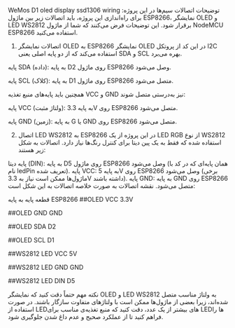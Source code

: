 WeMos D1  oled display  ssd1306 wiring
توضیحات اتصالات سیم‌ها در این پروژه:
برای راه‌اندازی این پروژه، باید اتصالات زیر بین ماژول ESP8266، نمایشگر OLED و LED WS2812 برقرار شود. این توضیحات فرض می‌کنند که شما از ماژول NodeMCU ESP8266 استفاده می‌کنید.

1. اتصالات نمایشگر OLED به ESP8266
نمایشگر OLED در این کد از پروتکل I2C استفاده می‌کند که از دو پایه اصلی یعنی SDA و SCL بهره می‌برد.

پایه SDA (داده): به پایه D2 روی ماژول ESP8266 وصل می‌شود.

پایه SCL (کلاک): به پایه D1 روی ماژول ESP8266 متصل می‌شود.

همچنین باید پایه‌های منبع تغذیه VCC و GND نیز به‌درستی متصل شوند:

پایه VCC (ولتاژ مثبت): به پایه 3.3V روی ESP8266 متصل می‌شود.

پایه GND (زمین): به پایه G یا GND روی ESP8266 متصل می‌شود.

2. اتصال LED WS2812 به ESP8266
در این پروژه از یک LED RGB از نوع WS2812 استفاده شده که فقط به یک پین دیتا برای کنترل رنگ‌ها نیاز دارد. اتصالات به شکل زیر هستند:

پایه دیتا (DIN): به پایه D5 روی ماژول ESP8266 وصل می‌شود (همان پایه‌ای که در کد با نام ledPin تعریف شده).
پایه VCC: به پایه 5V روی ESP8266 وصل می‌شود (برخی ماژول‌ها ممکن است نیاز به 3.3V داشته باشند).
پایه GND: به پایه GND روی ESP8266 متصل می‌شود.
نقشه اتصالات
به صورت خلاصه اتصالات به این شکل است:

قطعه	پایه	به پایه ESP8266
##OLED	VCC	3.3V

##OLED	GND	GND

##OLED	SDA	D2

##OLED	SCL	D1

##WS2812 LED	VCC	5V

##WS2812 LED	GND	GND

##WS2812 LED	DIN	D5

نکته مهم
حتماً دقت کنید که نمایشگر OLED و LED WS2812 به ولتاژ مناسب متصل شده‌اند، زیرا بعضی از ماژول‌ها ممکن است با ولتاژهای متفاوت سازگار باشند.
در صورت استفاده از LEDهای بیشتر از یک عدد، دقت کنید که منبع تغذیه‌ی مناسب برای LED‌ها را فراهم کنید تا از عملکرد صحیح و عدم داغ شدن جلوگیری شود.
